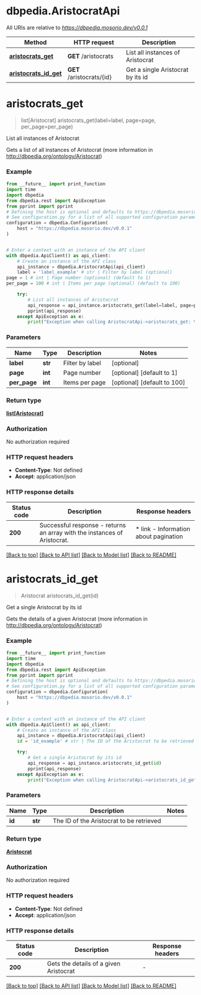 # dbpedia.AristocratApi

All URIs are relative to *https://dbpedia.mosorio.dev/v0.0.1*

Method | HTTP request | Description
------------- | ------------- | -------------
[**aristocrats_get**](AristocratApi.md#aristocrats_get) | **GET** /aristocrats | List all instances of Aristocrat
[**aristocrats_id_get**](AristocratApi.md#aristocrats_id_get) | **GET** /aristocrats/{id} | Get a single Aristocrat by its id


# **aristocrats_get**
> list[Aristocrat] aristocrats_get(label=label, page=page, per_page=per_page)

List all instances of Aristocrat

Gets a list of all instances of Aristocrat (more information in http://dbpedia.org/ontology/Aristocrat)

### Example

```python
from __future__ import print_function
import time
import dbpedia
from dbpedia.rest import ApiException
from pprint import pprint
# Defining the host is optional and defaults to https://dbpedia.mosorio.dev/v0.0.1
# See configuration.py for a list of all supported configuration parameters.
configuration = dbpedia.Configuration(
    host = "https://dbpedia.mosorio.dev/v0.0.1"
)


# Enter a context with an instance of the API client
with dbpedia.ApiClient() as api_client:
    # Create an instance of the API class
    api_instance = dbpedia.AristocratApi(api_client)
    label = 'label_example' # str | Filter by label (optional)
page = 1 # int | Page number (optional) (default to 1)
per_page = 100 # int | Items per page (optional) (default to 100)

    try:
        # List all instances of Aristocrat
        api_response = api_instance.aristocrats_get(label=label, page=page, per_page=per_page)
        pprint(api_response)
    except ApiException as e:
        print("Exception when calling AristocratApi->aristocrats_get: %s\n" % e)
```

### Parameters

Name | Type | Description  | Notes
------------- | ------------- | ------------- | -------------
 **label** | **str**| Filter by label | [optional] 
 **page** | **int**| Page number | [optional] [default to 1]
 **per_page** | **int**| Items per page | [optional] [default to 100]

### Return type

[**list[Aristocrat]**](Aristocrat.md)

### Authorization

No authorization required

### HTTP request headers

 - **Content-Type**: Not defined
 - **Accept**: application/json

### HTTP response details
| Status code | Description | Response headers |
|-------------|-------------|------------------|
**200** | Successful response - returns an array with the instances of Aristocrat. |  * link - Information about pagination <br>  |

[[Back to top]](#) [[Back to API list]](../README.md#documentation-for-api-endpoints) [[Back to Model list]](../README.md#documentation-for-models) [[Back to README]](../README.md)

# **aristocrats_id_get**
> Aristocrat aristocrats_id_get(id)

Get a single Aristocrat by its id

Gets the details of a given Aristocrat (more information in http://dbpedia.org/ontology/Aristocrat)

### Example

```python
from __future__ import print_function
import time
import dbpedia
from dbpedia.rest import ApiException
from pprint import pprint
# Defining the host is optional and defaults to https://dbpedia.mosorio.dev/v0.0.1
# See configuration.py for a list of all supported configuration parameters.
configuration = dbpedia.Configuration(
    host = "https://dbpedia.mosorio.dev/v0.0.1"
)


# Enter a context with an instance of the API client
with dbpedia.ApiClient() as api_client:
    # Create an instance of the API class
    api_instance = dbpedia.AristocratApi(api_client)
    id = 'id_example' # str | The ID of the Aristocrat to be retrieved

    try:
        # Get a single Aristocrat by its id
        api_response = api_instance.aristocrats_id_get(id)
        pprint(api_response)
    except ApiException as e:
        print("Exception when calling AristocratApi->aristocrats_id_get: %s\n" % e)
```

### Parameters

Name | Type | Description  | Notes
------------- | ------------- | ------------- | -------------
 **id** | **str**| The ID of the Aristocrat to be retrieved | 

### Return type

[**Aristocrat**](Aristocrat.md)

### Authorization

No authorization required

### HTTP request headers

 - **Content-Type**: Not defined
 - **Accept**: application/json

### HTTP response details
| Status code | Description | Response headers |
|-------------|-------------|------------------|
**200** | Gets the details of a given Aristocrat |  -  |

[[Back to top]](#) [[Back to API list]](../README.md#documentation-for-api-endpoints) [[Back to Model list]](../README.md#documentation-for-models) [[Back to README]](../README.md)

